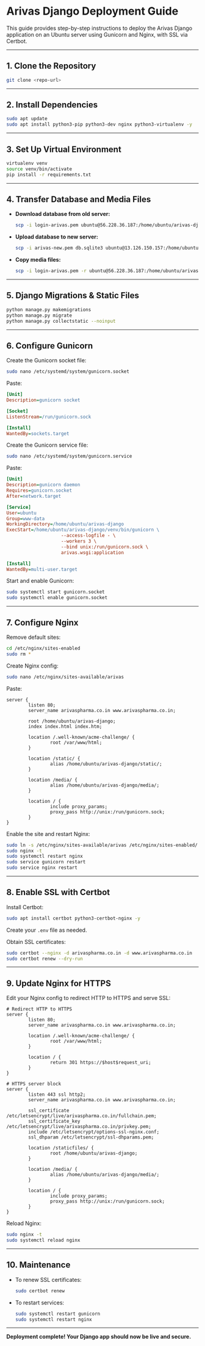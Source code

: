 # Arivas Django Deployment Guide

This guide provides step-by-step instructions to deploy the Arivas Django application on an Ubuntu server using Gunicorn and Nginx, with SSL via Certbot.

---

## 1. Clone the Repository

```bash
git clone <repo-url>
```

---

## 2. Install Dependencies

```bash
sudo apt update
sudo apt install python3-pip python3-dev nginx python3-virtualenv -y
```

---

## 3. Set Up Virtual Environment

```bash
virtualenv venv
source venv/bin/activate
pip install -r requirements.txt
```

---

## 4. Transfer Database and Media Files

- **Download database from old server:**
    ```bash
    scp -i login-arivas.pem ubuntu@56.228.36.187:/home/ubuntu/arivas-django/db.sqlite3 .
    ```
- **Upload database to new server:**
    ```bash
    scp -i arivas-new.pem db.sqlite3 ubuntu@13.126.150.157:/home/ubuntu/arivas-django/
    ```
- **Copy media files:**
    ```bash
    scp -i login-arivas.pem -r ubuntu@56.228.36.187:/home/ubuntu/arivas-django/media .
    ```

---

## 5. Django Migrations & Static Files

```bash
python manage.py makemigrations
python manage.py migrate
python manage.py collectstatic --noinput
```

---

## 6. Configure Gunicorn

Create the Gunicorn socket file:

```bash
sudo nano /etc/systemd/system/gunicorn.socket
```

Paste:
```ini
[Unit]
Description=gunicorn socket

[Socket]
ListenStream=/run/gunicorn.sock

[Install]
WantedBy=sockets.target
```

Create the Gunicorn service file:

```bash
sudo nano /etc/systemd/system/gunicorn.service
```

Paste:
```ini
[Unit]
Description=gunicorn daemon
Requires=gunicorn.socket
After=network.target

[Service]
User=ubuntu
Group=www-data
WorkingDirectory=/home/ubuntu/arivas-django
ExecStart=/home/ubuntu/arivas-django/venv/bin/gunicorn \
                    --access-logfile - \
                    --workers 3 \
                    --bind unix:/run/gunicorn.sock \
                    arivas.wsgi:application

[Install]
WantedBy=multi-user.target
```

Start and enable Gunicorn:

```bash
sudo systemctl start gunicorn.socket
sudo systemctl enable gunicorn.socket
```

---

## 7. Configure Nginx

Remove default sites:

```bash
cd /etc/nginx/sites-enabled
sudo rm *
```

Create Nginx config:

```bash
sudo nano /etc/nginx/sites-available/arivas
```

Paste:
```nginx
server {
        listen 80;
        server_name arivaspharma.co.in www.arivaspharma.co.in;

        root /home/ubuntu/arivas-django;
        index index.html index.htm;

        location /.well-known/acme-challenge/ {
                root /var/www/html;
        }

        location /static/ {
                alias /home/ubuntu/arivas-django/static/;
        }

        location /media/ {
                alias /home/ubuntu/arivas-django/media/;
        }

        location / {
                include proxy_params;
                proxy_pass http://unix:/run/gunicorn.sock;
        }
}
```

Enable the site and restart Nginx:

```bash
sudo ln -s /etc/nginx/sites-available/arivas /etc/nginx/sites-enabled/
sudo nginx -t
sudo systemctl restart nginx
sudo service gunicorn restart
sudo service nginx restart
```

---

## 8. Enable SSL with Certbot

Install Certbot:

```bash
sudo apt install certbot python3-certbot-nginx -y
```

Create your `.env` file as needed.

Obtain SSL certificates:

```bash
sudo certbot --nginx -d arivaspharma.co.in -d www.arivaspharma.co.in
sudo certbot renew --dry-run
```

---

## 9. Update Nginx for HTTPS

Edit your Nginx config to redirect HTTP to HTTPS and serve SSL:

```nginx
# Redirect HTTP to HTTPS
server {
        listen 80;
        server_name arivaspharma.co.in www.arivaspharma.co.in;

        location /.well-known/acme-challenge/ {
                root /var/www/html;
        }

        location / {
                return 301 https://$host$request_uri;
        }
}

# HTTPS server block
server {
        listen 443 ssl http2;
        server_name arivaspharma.co.in www.arivaspharma.co.in;

        ssl_certificate /etc/letsencrypt/live/arivaspharma.co.in/fullchain.pem;
        ssl_certificate_key /etc/letsencrypt/live/arivaspharma.co.in/privkey.pem;
        include /etc/letsencrypt/options-ssl-nginx.conf;
        ssl_dhparam /etc/letsencrypt/ssl-dhparams.pem;

        location /staticfiles/ {
                root /home/ubuntu/arivas-django;
        }

        location /media/ {
                alias /home/ubuntu/arivas-django/media/;
        }

        location / {
                include proxy_params;
                proxy_pass http://unix:/run/gunicorn.sock;
        }
}
```

Reload Nginx:

```bash
sudo nginx -t
sudo systemctl reload nginx
```

---

## 10. Maintenance

- To renew SSL certificates:
    ```bash
    sudo certbot renew
    ```
- To restart services:
    ```bash
    sudo systemctl restart gunicorn
    sudo systemctl restart nginx
    ```

---

**Deployment complete! Your Django app should now be live and secure.**